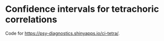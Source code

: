 # Confidence intervals for tetrachoric correlations
Code for https://psy-diagnostics.shinyapps.io/ci-tetra/.
